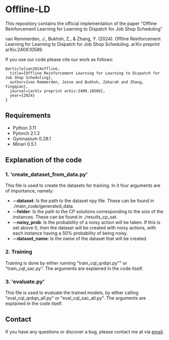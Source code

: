 # Offline-LD
This repository contains the official implementation of the paper "Offline Reinforcement Learning for Learning to Dispatch for Job Shop Scheduling"

van Remmerden, J., Bukhsh, Z., & Zhang, Y. (2024). Offline Reinforcement Learning for Learning to Dispatch for Job Shop Scheduling. arXiv preprint arXiv:2409.10589.

If you use our code please cite our work as follows:
```
@article{van2024offline,
  title={Offline Reinforcement Learning for Learning to Dispatch for Job Shop Scheduling},
  author={van Remmerden, Jesse and Bukhsh, Zaharah and Zhang, Yingqian},
  journal={arXiv preprint arXiv:2409.10589},
  year={2024}
}
```
## Requirements
- Python 3.11
- Pytorch 2.1.2
- Gymnasium 0.28.1
- Minari 0.5.1

## Explanation of the code
### 1. 'create_dataset_from_data.py'
This file is used to create the datasets for training. In it four arguments are of importance, namely:
- **--dataset**: Is the path to the dataset npy file. These can be found in ./main_code/generated_data.
- **--folder**: Is the path to the CP solutions corresponding to the size of the instances. These can be found in ./results_cp_sat.
- **--noisy_prob**: Is the probability of a noisy action will be taken. If this is set above 0, then the dataset will be created with noisy actions, with each instance having a 50% probability of being noisy.
- **--dataset_name**: Is the name of the dataset that will be created.

### 2. Training
Training is done by either running "train_cql_qrdqn.py"" or "train_cql_sac.py". The arguments are explained in the code itself.

### 3. 'evaluate.py'
This file is used to evaluate the trained models, by either calling "eval_cql_qrdqn_all.py" or "eval_cql_sac_all.py". The arguments are explained in the code itself.

## Contact
If you have any questions or discover a bug, please contact me at via [email](mailto:j.v.remmerden@tue.nl).